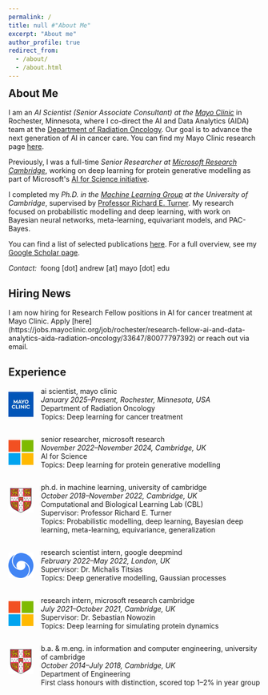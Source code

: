 ```yaml
---
permalink: /
title: null #"About Me"
excerpt: "About me"
author_profile: true
redirect_from:
  - /about/
  - /about.html
---
```


<style>
  .page__title {
    display: none;
  }
</style>

<h2 style = "margin-top: 0em;">About Me</h2>

<span class="small-caps">I am an</span>
*AI Scientist (Senior Associate Consultant) at the [Mayo Clinic](https://www.mayoclinic.org/)* in Rochester, Minnesota, where I co-direct the AI and Data Analytics (AIDA) team at the [Department of Radiation Oncology](https://www.mayoclinic.org/departments-centers/radiation-oncology/home/orc-20188588).
Our goal is to advance the next generation of AI in cancer care.
You can find my Mayo Clinic research page [here](https://www.mayo.edu/research/faculty/foong-andrew-ph-d/bio-20583559).

Previously, I was a full-time *Senior Researcher at [Microsoft Research Cambridge](https://www.microsoft.com/en-us/research/lab/microsoft-research-cambridge/)*, working on deep learning for protein generative modelling as part of Microsoft's [AI for Science initiative](https://www.microsoft.com/en-us/research/lab/microsoft-research-ai4science/).

I completed my *Ph.D. in the [Machine Learning Group](https://cbl.eng.cam.ac.uk) at the University of Cambridge*, supervised by [Professor Richard E. Turner](https://rich-turner-group.github.io). My research focused on probabilistic modelling and deep learning, with work on Bayesian neural networks, meta-learning, equivariant models, and PAC-Bayes.

You can find a list of selected publications [here](./publications.md). For a full overview, see my [Google Scholar page](https://scholar.google.com/citations?user=2UOjgIUAAAAJ&hl=en).

*Contact:*&nbsp;<span class="email"> foong [dot] andrew [at] mayo [dot] edu</span>


<h2>Hiring News</h2>
I am now hiring for Research Fellow positions in AI for cancer treatment at Mayo Clinic. Apply [here](https://jobs.mayoclinic.org/job/rochester/research-fellow-ai-and-data-analytics-aida-radiation-oncology/33647/80077797392) or reach out via email.

<h2>Experience</h2>

<div style="display: flex; align-items: flex-start; margin-bottom: 1em;">
  <img src="../assets/mayo_clinic_logo.jpeg" alt="Mayo Clinic logo"
       style="width: 50px; height: 50px; margin-right: 15px; flex-shrink: 0; vertical-align: top; margin-top: 10px;" />
  <div style="margin-top: 0;">
    <p style="margin-top: 0;">
      <span class="small-caps">ai scientist, mayo clinic</span><br/>
      <em>January 2025–Present, Rochester, Minnesota, USA</em><br/>
      Department of Radiation Oncology<br/>
      Topics: Deep learning for cancer treatment
    </p>
  </div>
</div>

<div style="display: flex; align-items: flex-start; margin-bottom: 1em;">
  <img src="../assets/msr.jpeg" alt="Microsoft logo"
       style="width: 50px; height: 50px; margin-right: 15px; flex-shrink: 0; vertical-align: top; margin-top: 10px;" />
  <div style="margin-top: 0;">
    <p style="margin-top: 0;">
      <span class="small-caps">senior researcher, microsoft research</span><br/>
      <em>November 2022–November 2024, Cambridge, UK</em><br/>
      AI for Science<br/>
      Topics: Deep learning for protein generative modelling
    </p>
  </div>
</div>

<div style="display: flex; align-items: flex-start; margin-bottom: 1em;">
  <img src="../assets/camlogo.png" alt="University of Cambridge logo"
       style="width: 50px; height: 50px; margin-right: 15px; flex-shrink: 0; vertical-align: top; margin-top: 10px;" />
  <div style="margin-top: 0;">
    <p style="margin-top: 0;">
      <span class="small-caps">ph.d. in machine learning, university of cambridge</span><br/>
      <em>October 2018–November 2022, Cambridge, UK</em><br/>
      Computational and Biological Learning Lab (CBL)<br/>
      Supervisor: Professor Richard E. Turner<br/>
      Topics: Probabilistic modelling, deep learning, Bayesian deep learning, meta-learning, equivariance, generalization 
    </p>
  </div>
</div>

<div style="display: flex; align-items: flex-start; margin-bottom: 1em;">
  <img src="../assets/deepmind.png" alt="DeepMind logo"
       style="width: 50px; height: 50px; margin-right: 15px; flex-shrink: 0; vertical-align: top; margin-top: 10px;" />
  <div style="margin-top: 0;">
    <p style="margin-top: 0;">
      <span class="small-caps">research scientist intern, google deepmind</span><br/>
      <em>February 2022–May 2022, London, UK</em><br/>
      Supervisor: Dr. Michalis Titsias<br/>
      Topics: Deep generative modelling, Gaussian processes
    </p>
  </div>
</div>

<div style="display: flex; align-items: flex-start; margin-bottom: 1em;">
  <img src="../assets/msr.jpeg" alt="Microsoft logo"
       style="width: 50px; height: 50px; margin-right: 15px; flex-shrink: 0; vertical-align: top; margin-top: 10px;" />
  <div style="margin-top: 0;">
    <p style="margin-top: 0;">
      <span class="small-caps">research intern, microsoft research cambridge</span><br/>
      <em>July 2021–October 2021, Cambridge, UK</em><br/>
      Supervisor: Dr. Sebastian Nowozin<br/>
      Topics: Deep learning for simulating protein dynamics
    </p>
  </div>
</div>

<div style="display: flex; align-items: flex-start; margin-bottom: 1em;">
  <img src="../assets/camlogo.png" alt="University of Cambridge logo"
       style="width: 50px; height: 50px; margin-right: 15px; flex-shrink: 0; vertical-align: top; margin-top: 10px;" />
  <div style="margin-top: 0;">
    <p style="margin-top: 0;">
      <span class="small-caps">b.a. & m.eng. in information and computer engineering, university of cambridge</span><br/>
      <em>October 2014–July 2018, Cambridge, UK</em><br/>
      Department of Engineering<br/>
      First class honours with distinction, scored top 1–2% in year group
    </p>
  </div>
</div>
